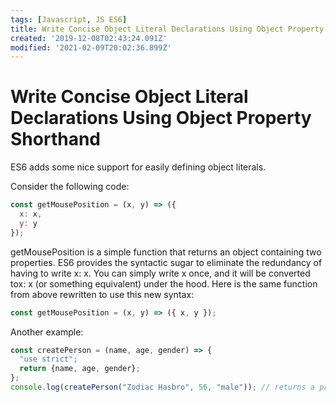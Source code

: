 ```yaml
---
tags: [Javascript, JS ES6]
title: Write Concise Object Literal Declarations Using Object Property Shorthand
created: '2019-12-08T02:43:24.091Z'
modified: '2021-02-09T20:02:36.899Z'
---
```


Write Concise Object Literal Declarations Using Object Property Shorthand
=========================================================================

ES6 adds some nice support for easily defining object literals.

Consider the following code:
``` javascript
const getMousePosition = (x, y) => ({
  x: x,
  y: y
});
```

getMousePosition is a simple function that returns an object containing two properties. ES6 provides the syntactic sugar to eliminate the redundancy of having to write x: x. You can simply write x once, and it will be converted tox: x (or something equivalent) under the hood. Here is the same function from above rewritten to use this new syntax:
``` javascript 
const getMousePosition = (x, y) => ({ x, y });
```
Another example:
``` javascript
const createPerson = (name, age, gender) => {
  "use strict";
  return {name, age, gender};
};
console.log(createPerson("Zodiac Hasbro", 56, "male")); // returns a proper object
```
